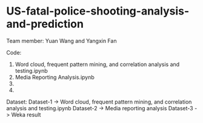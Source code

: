 # US-fatal-police-shooting-analysis-and-prediction
Team member: Yuan Wang and Yangxin Fan

Code: 
1. Word cloud, frequent pattern mining, and correlation analysis and testing.ipynb
2. Media Reporting Analysis.ipynb
3. 
4. 

Dataset:
Dataset-1 -> Word cloud, frequent pattern mining, and correlation analysis and testing.ipynb
Dataset-2 -> Media reporting analysis
Dataset-3 -> Weka result
